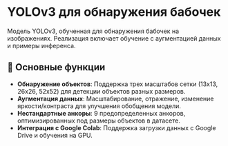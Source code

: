 # YOLOv3 для обнаружения бабочек

Модель YOLOv3, обученная для обнаружения бабочек на изображениях. Реализация включает обучение с аугментацией данных и примеры инференса.

## 🚀 Основные функции
- **Обнаружение объектов**: Поддержка трех масштабов сетки (13x13, 26x26, 52x52) для детекции объектов разных размеров.
- **Аугментация данных**: Масштабирование, отражение, изменение яркости/контраста для улучшения обобщения модели.
- **Нестандартные анкоры**: 9 предопределенных анкоров, оптимизированных под размеры объектов в датасете.
- **Интеграция с Google Colab**: Поддержка загрузки данных с Google Drive и обучения на GPU.
